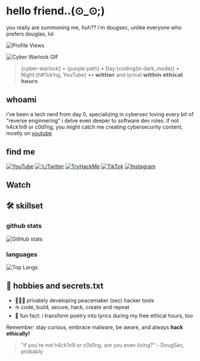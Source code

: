 # hello friend..(⊙_⊙;)
you really are summoning me, huh?? i'm dougsec, unlike everyone who prefers douglas, lol

![Profile Views](https://komarev.com/ghpvc/?username=douglascybersec&color=blueviolet)

![Cyber Warlock GIF](https://media.giphy.com/media/ZVik7pBtu9dNS/giphy.gif)


> {cyber-warlock} • {purple path} • Day:{coding(in dark_mode)} • Night:{h#%k!ng, YouTube} •• 𝘄𝗶𝘁𝘁𝗶𝗲𝗿 and lyrical 𝘄𝗶𝘁𝗵𝗶𝗻 𝗲𝘁𝗵𝗶𝗰𝗮𝗹 𝗵𝗼𝘂𝗿𝘀

## whoami
i've been a tech nerd from day 0, specializing in cybersec loving every bit of "reverse enginnering" i delve even deeper to software dev roles. if not h4ck1n9 or c0d1ng, you might catch me creating cybersecurity content, mostly on [youtube](https://www.youtube.com/@douglascybersec)

## find me
[![YouTube](https://img.shields.io/badge/YouTube-%23FF0000.svg?style=for-the-badge&logo=YouTube&logoColor=white)](https://www.youtube.com/@douglascybersec)
[![𝕏/Twitter](https://img.shields.io/badge/Twitter-%231DA1F2.svg?style=for-the-badge&logo=Twitter&logoColor=white)](https://twitter.com/douglascybersec)
[![TryHackMe](https://img.shields.io/badge/TryHackMe-%23212C42.svg?style=for-the-badge&logo=TryHackMe&logoColor=white)](https://tryhackme.com/p/D0ugS3c0p5)
[![TikTok](https://img.shields.io/badge/TikTok-%23000000.svg?style=for-the-badge&logo=TikTok&logoColor=white)](https://www.tiktok.com/@douglascybersec)
[![Instagram](https://img.shields.io/badge/Instagram-%23E4405F.svg?style=for-the-badge&logo=Instagram&logoColor=white)](https://instagram.com/douglascybersec)


## Watch

<!-- YOUTUBE:START -->
<!-- YOUTUBE:END -->


## 🛠 skillset

### github stats
![GitHub stats](https://github-readme-stats.vercel.app/api?username=douglascybersec&show_icons=true&theme=radical&count_private=true&include_all_commits=true)


### languages
![Top Langs](https://github-readme-stats.vercel.app/api/top-langs/?username=douglascybersec&layout=compact&theme=radical&count_private=true&include_all_commits=true&hide=html,css)


## 🎵 hobbies and secrets.txt
- 👨🏾‍💻 privately developing peacemaker (sec) hacker tools
- ☕ code, build, secure, hack, create and repeat
- 🎸 fun fact: i transform poetry into lyrics during my free ethical hours, too

Remember: stay curious, embrace malware, be aware, and always **hack ethically!**

> "if you're not h4ck1n9 or c0d1ng, are you even living?" - DougSec, probably
